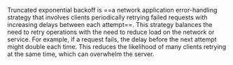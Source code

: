 

Truncated exponential backoff is ==a network application error-handling strategy that involves clients periodically retrying failed requests with increasing delays between each attempt==. This strategy balances the need to retry operations with the need to reduce load on the network or service. For example, if a request fails, the delay before the next attempt might double each time. This reduces the likelihood of many clients retrying at the same time, which can overwhelm the server.